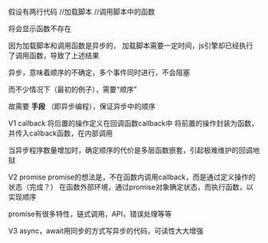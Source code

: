 
假设有两行代码
//加载脚本
//调用脚本中的函数

将会显示函数不存在

因为加载脚本和调用函数是异步的，
加载脚本需要一定时间，js引擎却已经执行了调用函数，导致了上述结果

异步，意味着顺序的不确定，多个事件同时进行，不会阻塞

而不少情况下（最初的例子），需要“顺序”

故需要 **手段** （即异步编程），保证异步中的顺序

V1 callback
将后置的操作定义在回调函数callback中
将前置的操作封装为函数，并传入callback函数，在内部调用

当异步程序数量增加时，确定顺序的代价是多层函数嵌套，引起极难维护的回调地狱

V2 promise
promise的想法是，不在函数内调用callback，而是通过定义操作的状态（完成？）
在函数外部环境，通过promise对象确定状态，而执行函数，以实现顺序

promise有很多特性，链式调用，API，错误处理等等

V3 async，await用同步的方式写异步的代码，可读性大大增强